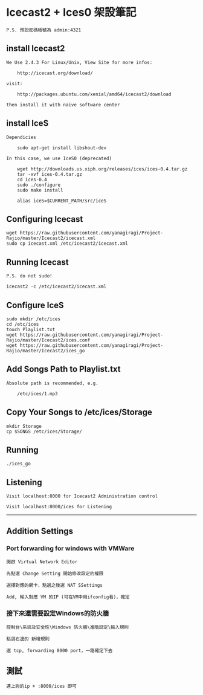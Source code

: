 
# Icecast2 + Ices0 架設筆記

    P.S. 預設密碼帳號為 admin:4321


## install Icecast2

    We Use 2.4.3 For Linux/Unix, View Site for more infos:
        
        http://icecast.org/download/

    visit:

	    http://packages.ubuntu.com/xenial/amd64/icecast2/download

    then install it with naive software center

## install IceS

    Dependicies
        
        sudo apt-get install libshout-dev

    In this case, we use IceS0 (deprecated)

        wget http://downloads.us.xiph.org/releases/ices/ices-0.4.tar.gz
        tar -xvf ices-0.4.tar.gz
        cd ices-0.4
        sudo ./configure
        sudo make install

        alias iceS=$CURRENT_PATH/src/iceS


## Configuring Icecast
    
    wget https://raw.githubusercontent.com/yanagiragi/Project-Rajio/master/Icecast2/icecast.xml
    sudo cp icecast.xml /etc/icecast2/icecast.xml

## Running Icecast

    P.S. do not sudo!
    
    icecast2 -c /etc/icecast2/icecast.xml

## Configure IceS

    sudo mkdir /etc/ices
    cd /etc/ices
    touch Playlist.txt
    wget https://raw.githubusercontent.com/yanagiragi/Project-Rajio/master/Icecast2/ices.conf
    wget https://raw.githubusercontent.com/yanagiragi/Project-Rajio/master/Icecast2/ices_go

## Add Songs Path to Playlist.txt

    Absolute path is recommended, e.g.
    
        /etc/ices/1.mp3

## Copy Your Songs to /etc/ices/Storage

    mkdir Storage
    cp $SONGS /etc/ices/Storage/

## Running 

    ./ices_go



## Listening

    Visit localhost:8000 for Icecast2 Administration control

    Visit localhost:8000/ices for Listening

<hr >

## Addition Settings

### Port forwarding for windows with VMWare

    開啟 Virtual Network Editor

    先點選 Change Setting 開始修改設定的權限

    選擇對應的網卡，點選之後選 NAT SSettings

    Add, 輸入對應 VM 的IP (可在VM中用ifconfig看)，確定


### 接下來還需要設定Windows的防火牆

    控制台\系統及安全性\Windows 防火牆\進階設定\輸入規則

    點選右邊的 新增規則

    選 tcp, forwarding 8000 port，一路確定下去

## 測試

    連上妳的ip + :8000/ices 即可
